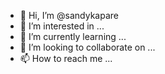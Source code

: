 - 👋 Hi, I’m @sandykapare
- 👀 I’m interested in ...
- 🌱 I’m currently learning ...
- 💞️ I’m looking to collaborate on ...
- 📫 How to reach me ...

<!---
sandykapare/sandykapare is a ✨ special ✨ repository because its `README.md` (this file) appears on your GitHub profile.
You can click the Preview link to take a look at your changes.
--->
